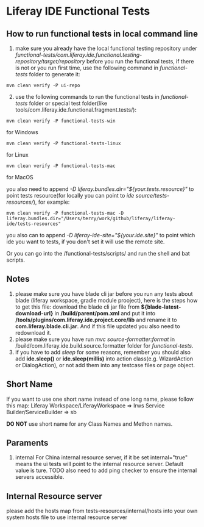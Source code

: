 



# Liferay IDE Functional Tests

## How to run functional tests in local command line
1. make sure you already have the local functional testing repository under *functional-tests/com.liferay.ide.functional.testing-repository/target/repository* before you run the functional tests, if there is not or you run first time, use the following command in *functional-tests* folder to generate it:

```
mvn clean verify -P ui-repo
```

2. use the following commands to run the functional tests in *functional-tests* folder or special test folder(like tools/com.liferay.ide.functional.fragment.tests/):

```
mvn clean verify -P functional-tests-win
```
for Windows

```
mvn clean verify -P functional-tests-linux
```
for Linux

```
mvn clean verify -P functional-tests-mac
```
for MacOS

you also need to append *-D liferay.bundles.dir="${your.tests.resource}"* to point tests resource(for locally you can point to *ide source/tests-resources/*), for example:
```
mvn clean verify -P functional-tests-mac -D liferay.bundles.dir="/Users/terry/work/github/liferay/liferay-ide/tests-resources"
```

you also can to append *-D liferay-ide-site="${your.ide.site}"* to point which ide you want to tests, if you don't set it will use the remote site.

Or you can go into the /functional-tests/scripts/ and run the shell and bat scripts.

## Notes
1. please make sure you have blade cli jar before you run any tests about blade (liferay workspace, gradle module prooject), here is the steps how to get this file:
download the blade cli jar file from **${blade-latest-download-url}** in **/build/parent/pom.xml** and put it into **/tools/plugins/com.liferay.ide.project.core/lib** and rename it to **com.liferay.blade.cli.jar**.
And if this file updated you also need to redownload it.
2. please make sure you have run *mvc source-formatter:format* in /build/com.liferay.ide.build.source.formatter folder for *functional-tests*.
3. if you have to add *sleep* for some reasons, remember you should also add **ide.sleep()** or **ide.sleep(millis)** into action class(e.g. WizardAction or DialogAction), or not add them into any testcase files or page object.

## Short Name
If you want to use one short name instead of one long name, please follow this map:
Liferay Workspace/LiferayWorkspace => lrws
Service Builder/ServiceBuilder => sb

**DO NOT** use short name for any Class Names and Methon names.

## Paraments
1. internal
For China internal resource server, if it be set internal="true" means the ui tests will point to the internal resource server. Default value is ture. TODO also need to add ping checker to ensure the internal servers accessible.

## Internal Resource server
please add the hosts map from tests-resources/internal/hosts into your own system hosts file to use internal resource server